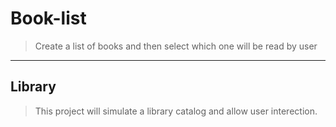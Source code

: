 # Book-list

> Create a list of books and then select which one will be read by user
---

## Library
> This project will simulate a library catalog and allow user interection.